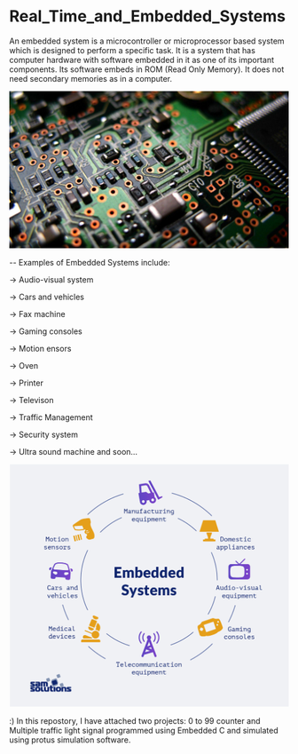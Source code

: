 # Real_Time_and_Embedded_Systems
An embedded system is a microcontroller or microprocessor based system which is designed to perform a specific task. It is a system that has computer hardware with software embedded in it as one of its important components. Its software embeds in ROM (Read Only Memory). It does not need secondary memories as in a computer. 

![HTML Image](https://github.com/Kira-Legacy/Image_Repo/blob/main/Embedded%20system%20hardware.jpg)

-- Examples of Embedded Systems include: 

-> Audio-visual system 

-> Cars and vehicles

-> Fax machine

-> Gaming consoles

-> Motion ensors

-> Oven

-> Printer

-> Televison

-> Traffic Management

-> Security system

-> Ultra sound machine and soon...

![HTML Image](https://github.com/Kira-Legacy/Image_Repo/blob/main/Types_of_embedded_systems_image.png)

:) In this repostory, I have attached two projects: 0 to 99 counter and Multiple traffic light signal programmed using Embedded C and simulated using protus simulation software.

